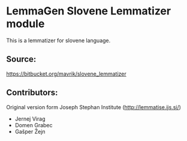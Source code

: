 LemmaGen Slovene Lemmatizer module
===========================================

This is a lemmatizer for slovene language.

Source:
----------------

https://bitbucket.org/mavrik/slovene_lemmatizer

Contributors:
----------------

Original version form Joseph Stephan Institute (http://lemmatise.ijs.si/)

* Jernej Virag
* Domen Grabec
* Gašper Žejn
